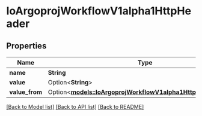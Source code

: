 # IoArgoprojWorkflowV1alpha1HttpHeader

## Properties

Name | Type | Description | Notes
------------ | ------------- | ------------- | -------------
**name** | **String** |  | 
**value** | Option<**String**> |  | [optional]
**value_from** | Option<[**models::IoArgoprojWorkflowV1alpha1HttpHeaderSource**](io.argoproj.workflow.v1alpha1.HTTPHeaderSource.md)> |  | [optional]

[[Back to Model list]](../README.md#documentation-for-models) [[Back to API list]](../README.md#documentation-for-api-endpoints) [[Back to README]](../README.md)


